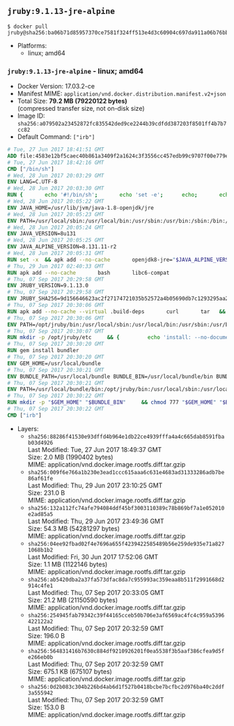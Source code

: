 ## `jruby:9.1.13-jre-alpine`

```console
$ docker pull jruby@sha256:ba06b71d85957370ce7581f324ff513e4d3c60904c697da911a06b76bb034a30
```

-	Platforms:
	-	linux; amd64

### `jruby:9.1.13-jre-alpine` - linux; amd64

-	Docker Version: 17.03.2-ce
-	Manifest MIME: `application/vnd.docker.distribution.manifest.v2+json`
-	Total Size: **79.2 MB (79220122 bytes)**  
	(compressed transfer size, not on-disk size)
-	Image ID: `sha256:a079502a23452872fc835542ded9ce2244b39cdfdd387203f8501ff4b7b7cc82`
-	Default Command: `["irb"]`

```dockerfile
# Tue, 27 Jun 2017 18:41:51 GMT
ADD file:4583e12bf5caec40b861a3409f2a1624c3f3556cc457edb99c9707f00e779e45 in / 
# Tue, 27 Jun 2017 18:42:16 GMT
CMD ["/bin/sh"]
# Wed, 28 Jun 2017 20:03:29 GMT
ENV LANG=C.UTF-8
# Wed, 28 Jun 2017 20:03:30 GMT
RUN { 		echo '#!/bin/sh'; 		echo 'set -e'; 		echo; 		echo 'dirname "$(dirname "$(readlink -f "$(which javac || which java)")")"'; 	} > /usr/local/bin/docker-java-home 	&& chmod +x /usr/local/bin/docker-java-home
# Wed, 28 Jun 2017 20:05:22 GMT
ENV JAVA_HOME=/usr/lib/jvm/java-1.8-openjdk/jre
# Wed, 28 Jun 2017 20:05:23 GMT
ENV PATH=/usr/local/sbin:/usr/local/bin:/usr/sbin:/usr/bin:/sbin:/bin:/usr/lib/jvm/java-1.8-openjdk/jre/bin:/usr/lib/jvm/java-1.8-openjdk/bin
# Wed, 28 Jun 2017 20:05:24 GMT
ENV JAVA_VERSION=8u131
# Wed, 28 Jun 2017 20:05:25 GMT
ENV JAVA_ALPINE_VERSION=8.131.11-r2
# Wed, 28 Jun 2017 20:05:31 GMT
RUN set -x 	&& apk add --no-cache 		openjdk8-jre="$JAVA_ALPINE_VERSION" 	&& [ "$JAVA_HOME" = "$(docker-java-home)" ]
# Thu, 29 Jun 2017 02:40:33 GMT
RUN apk add --no-cache       bash       libc6-compat
# Thu, 07 Sep 2017 20:29:58 GMT
ENV JRUBY_VERSION=9.1.13.0
# Thu, 07 Sep 2017 20:29:58 GMT
ENV JRUBY_SHA256=9d156646623ac2f27174721035b52572a4b05690db7c1293295aa2c04aad3908
# Thu, 07 Sep 2017 20:30:06 GMT
RUN apk add --no-cache --virtual .build-deps       curl       tar   && mkdir -p /opt/jruby   && curl -fSL https://s3.amazonaws.com/jruby.org/downloads/${JRUBY_VERSION}/jruby-bin-${JRUBY_VERSION}.tar.gz -o /tmp/jruby.tar.gz   && echo "$JRUBY_SHA256 */tmp/jruby.tar.gz" | sha256sum -c -   && tar -zx --strip-components=1 -f /tmp/jruby.tar.gz -C /opt/jruby   && rm /tmp/jruby.tar.gz   && ln -s /opt/jruby/bin/jruby /usr/local/bin/ruby   && apk del .build-deps
# Thu, 07 Sep 2017 20:30:06 GMT
ENV PATH=/opt/jruby/bin:/usr/local/sbin:/usr/local/bin:/usr/sbin:/usr/bin:/sbin:/bin:/usr/lib/jvm/java-1.8-openjdk/jre/bin:/usr/lib/jvm/java-1.8-openjdk/bin
# Thu, 07 Sep 2017 20:30:07 GMT
RUN mkdir -p /opt/jruby/etc     && {         echo 'install: --no-document';         echo 'update: --no-document';     } >> /opt/jruby/etc/gemrc
# Thu, 07 Sep 2017 20:30:20 GMT
RUN gem install bundler
# Thu, 07 Sep 2017 20:30:20 GMT
ENV GEM_HOME=/usr/local/bundle
# Thu, 07 Sep 2017 20:30:21 GMT
ENV BUNDLE_PATH=/usr/local/bundle BUNDLE_BIN=/usr/local/bundle/bin BUNDLE_SILENCE_ROOT_WARNING=1 BUNDLE_APP_CONFIG=/usr/local/bundle
# Thu, 07 Sep 2017 20:30:21 GMT
ENV PATH=/usr/local/bundle/bin:/opt/jruby/bin:/usr/local/sbin:/usr/local/bin:/usr/sbin:/usr/bin:/sbin:/bin:/usr/lib/jvm/java-1.8-openjdk/jre/bin:/usr/lib/jvm/java-1.8-openjdk/bin
# Thu, 07 Sep 2017 20:30:22 GMT
RUN mkdir -p "$GEM_HOME" "$BUNDLE_BIN"     && chmod 777 "$GEM_HOME" "$BUNDLE_BIN"
# Thu, 07 Sep 2017 20:30:22 GMT
CMD ["irb"]
```

-	Layers:
	-	`sha256:88286f41530e93dffd4b964e1db22ce4939fffa4a4c665dab8591fbab03d4926`  
		Last Modified: Tue, 27 Jun 2017 18:49:37 GMT  
		Size: 2.0 MB (1990402 bytes)  
		MIME: application/vnd.docker.image.rootfs.diff.tar.gzip
	-	`sha256:009f6e766a1b230e3ead1ccc615aaa6c631e4683ad31333286adb7be86af61fe`  
		Last Modified: Thu, 29 Jun 2017 23:10:25 GMT  
		Size: 231.0 B  
		MIME: application/vnd.docker.image.rootfs.diff.tar.gzip
	-	`sha256:132a112fc74afe794084ddf45bf3003110389c78b869bf7a1e052010e2ad85a5`  
		Last Modified: Thu, 29 Jun 2017 23:49:36 GMT  
		Size: 54.3 MB (54281297 bytes)  
		MIME: application/vnd.docker.image.rootfs.diff.tar.gzip
	-	`sha256:04ee92fbad02f4e7696a655f4239422585489b56e259de935e71a8271068b1b2`  
		Last Modified: Fri, 30 Jun 2017 17:52:06 GMT  
		Size: 1.1 MB (1122146 bytes)  
		MIME: application/vnd.docker.image.rootfs.diff.tar.gzip
	-	`sha256:ab5420dba2a37fa573dfac8da7c955993ac359eaa8b511f2991668d2914c4fe1`  
		Last Modified: Thu, 07 Sep 2017 20:33:05 GMT  
		Size: 21.2 MB (21150590 bytes)  
		MIME: application/vnd.docker.image.rootfs.diff.tar.gzip
	-	`sha256:254945fab79342c39f44165cceb50b706e3af6569ac4fc4c959a5396422122a2`  
		Last Modified: Thu, 07 Sep 2017 20:32:59 GMT  
		Size: 196.0 B  
		MIME: application/vnd.docker.image.rootfs.diff.tar.gzip
	-	`sha256:564831416b7630c884df9210926201f0ea5538f3b5aaf386cfea9d5fe266eb0b`  
		Last Modified: Thu, 07 Sep 2017 20:32:59 GMT  
		Size: 675.1 KB (675107 bytes)  
		MIME: application/vnd.docker.image.rootfs.diff.tar.gzip
	-	`sha256:0d2b083c304b226bd4ab6d1f527b0418bcbe7bcfbc2d976ba40c2ddf3a555942`  
		Last Modified: Thu, 07 Sep 2017 20:32:59 GMT  
		Size: 153.0 B  
		MIME: application/vnd.docker.image.rootfs.diff.tar.gzip
